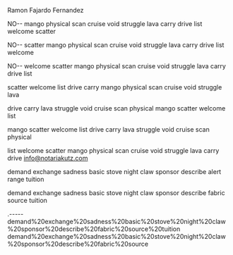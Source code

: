 Ramon Fajardo Fernandez

NO-- mango physical scan cruise void struggle lava carry drive list welcome scatter

NO-- scatter mango physical scan cruise void struggle lava carry drive list welcome

NO-- welcome scatter mango physical scan cruise void struggle lava carry drive list



scatter welcome list drive carry mango physical scan cruise void struggle lava

drive carry lava struggle void cruise scan physical mango scatter welcome list 




mango scatter welcome list drive carry lava struggle void cruise scan physical


list welcome scatter mango physical scan cruise void struggle lava carry drive info@notariakutz.com



demand exchange sadness basic stove night claw sponsor describe alert range tuition

demand exchange sadness basic stove night claw sponsor describe fabric source tuition





.-----
demand%20exchange%20sadness%20basic%20stove%20night%20claw%20sponsor%20describe%20fabric%20source%20tuition
demand%20exchange%20sadness%20basic%20stove%20night%20claw%20sponsor%20describe%20fabric%20source